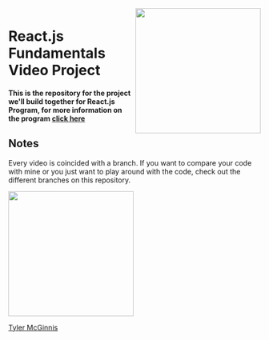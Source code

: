 <img src="https://cloud.githubusercontent.com/assets/2933430/21000144/6e6cfa86-bcd6-11e6-950c-149059841f19.png" width="250" align="right">

React.js Fundamentals Video Project
========

#### This is the repository for the project we'll build together for React.js Program, for more information on the program [click here](http://reactjsprogram.com)

## Notes
Every video is coincided with a branch. If you want to compare your code with mine or you just want to play around with the code, check out the different branches on this repository.

<img src="https://cloud.githubusercontent.com/assets/2933430/21000153/6e9fa846-bcd6-11e6-9e09-2e6bb868f71c.png" width="250" >

[Tyler McGinnis](https://twitter.com/tylermcginnis33)
